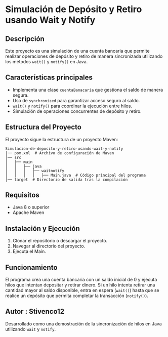 # Simulación de Depósito y Retiro usando Wait y Notify

## Descripción

Este proyecto es una simulación de una cuenta bancaria que permite realizar operaciones de depósito y retiro de manera sincronizada utilizando los métodos `wait()` y `notify()` en Java.

## Características principales

- Implementa una clase `cuentaBanacaria` que gestiona el saldo de manera segura.
- Uso de `synchronized` para garantizar acceso seguro al saldo.
- `wait()` y `notify()` para coordinar la ejecución entre hilos.
- Simulación de operaciones concurrentes de depósito y retiro.

## Estructura del Proyecto

El proyecto sigue la estructura de un proyecto Maven:

```
Simulacion-de-deposito-y-retiro-usando-wait-y-notify
│── pom.xml  # Archivo de configuración de Maven
│── src
│   ├── main
│   │   ├── java
│   │   │   ├── waitnotify
│   │   │   │   ├── Main.java  # Código principal del programa
│── target  # Directorio de salida tras la compilación
```

## Requisitos

- Java 8 o superior
- Apache Maven

## Instalación y Ejecución

1. Clonar el repositorio o descargar el proyecto.
2. Navegar al directorio del proyecto.
3. Ejecuta el Main.

## Funcionamiento

El programa crea una cuenta bancaria con un saldo inicial de 0 y ejecuta hilos que intentan depositar y retirar dinero. Si un hilo intenta retirar una cantidad mayor al saldo disponible, entra en espera (`wait()`) hasta que se realice un depósito que permita completar la transacción (`notify()`).

## Autor : Stivenco12

Desarrollado como una demostración de la sincronización de hilos en Java utilizando `wait` y `notify`.

